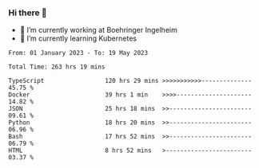 ### Hi there 👋
- 🔭 I’m currently working at Boehringer Ingelheim
- 🌱 I’m currently learning Kubernetes

 
<!--START_SECTION:waka-->

```text
From: 01 January 2023 - To: 19 May 2023

Total Time: 263 hrs 19 mins

TypeScript                 120 hrs 29 mins >>>>>>>>>>>--------------   45.75 %
Docker                     39 hrs 1 min    >>>>---------------------   14.82 %
JSON                       25 hrs 18 mins  >>-----------------------   09.61 %
Python                     18 hrs 20 mins  >>-----------------------   06.96 %
Bash                       17 hrs 52 mins  >>-----------------------   06.79 %
HTML                       8 hrs 52 mins   >------------------------   03.37 %
```

<!--END_SECTION:waka-->

 
